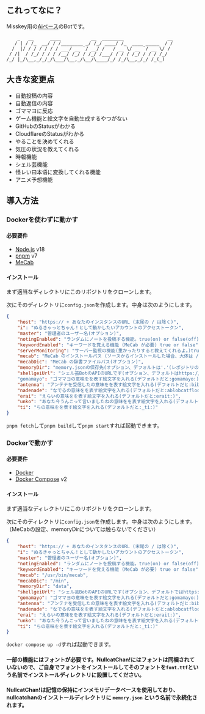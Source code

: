 ## これってなに？

Misskey用の[Aiベース](https://github.com/syuilo/ai)のBotです。

 ```
     _   __      ____           __  ________                __
    / | / /_  __/ / /________ _/ /_/ ____/ /_  ____ _____  / /
   /  |/ / / / / / / ___/ __ `/ __/ /   / __ \/ __ `/ __ \/ /
  / /|  / /_/ / / / /__/ /_/ / /_/ /___/ / / / /_/ / / / /_/
/_/ |_/\__,_/_/_/\___/\__,_/\__/\____/_/ /_/\__,_/_/ /_(_)
```

## 大きな変更点

- 自動投稿の内容
- 自動返信の内容
- ゴママヨに反応
- ゲーム機能と絵文字を自動生成するやつがない
- GitHubのStatusがわかる
- CloudflareのStatusがわかる
- やることを決めてくれる
- 気圧の状況を教えてくれる
- 時報機能
- シェル芸機能
- 怪レい曰本语に変換してくれる機能
- アニメ予想機能

## 導入方法

### Dockerを使わずに動かす

#### 必要要件

- [Node.js](https://nodejs.org/) v18
- [pnpm](https://pnpm.io/) v7
- [MeCab](https://taku910.github.io/mecab/)

#### インストール

まず適当なディレクトリにこのリポジトリをクローンします。

次にそのディレクトリに`config.json`を作成します。中身は次のようにします。

``` json
{
	"host": "https:// + あなたのインスタンスのURL (末尾の / は除く)",
	"i": "ぬるきゃっとちゃん！として動かしたいアカウントのアクセストークン",
	"master": "管理者のユーザー名(オプション)",
	"notingEnabled": "ランダムにノートを投稿する機能。true(on) or false(off)",
	"keywordEnabled": "キーワードを覚える機能 (MeCab が必要) true or false",
	"serverMonitoring": "サーバー監視の機能(重かったりすると教えてくれるよ。)true or false",
	"mecab": "MeCab のインストールパス (ソースからインストールした場合、大体は /usr/local/bin/mecab) ",
	"mecabDic": "MeCab の辞書ファイルパス(オプション)",
	"memoryDir": "memory.jsonの保存先(オプション、デフォルトは'.'(レポジトリのルートです))",
	"shellgeiUrl": "シェル芸BotのAPIのURLです(オプション、デフォルトはhttps://websh.jiro4989.com/api/shellgei)"
	"gomamayo": "ゴママヨの意味をを表す絵文字を入れる(デフォルトだと:gomamayo:)",
 	"antenna": "アンテナを受信したの意味をを表す絵文字を入れる(デフォルトだと:bibibi_nullcatchan:)",
	"nadenade": "なでるの意味をを表す絵文字を入れる(デフォルトだと:ablobcatfloofpat:)",
  	"erai": "えらいの意味をを表す絵文字を入れる(デフォルトだと:erait:)",
  	"unko": "あなた今うんこって言いましたねの意味をを表す絵文字を入れる(デフォルトだと:anataima_unkotte_iimashitane:)",
  	"ti": "ちの意味をを表す絵文字を入れる(デフォルトだと:_ti:)"
}
```
`pnpm fetch`して`pnpm build`して`pnpm start`すれば起動できます。

### Dockerで動かす

#### 必要要件

- [Docker](https://www.docker.com/)
- [Docker Compose](https://docs.docker.com/compose/) v2

#### インストール

まず適当なディレクトリにこのリポジトリをクローンします。

次にそのディレクトリに`config.json`を作成します。中身は次のようにします。
（MeCabの設定、memoryDirについては触らないでください）

``` json
{
	"host": "https:// + あなたのインスタンスのURL (末尾の / は除く)",
	"i": "ぬるきゃっとちゃん！として動かしたいアカウントのアクセストークン",
	"master": "管理者のユーザー名(オプション)",
	"notingEnabled": "ランダムにノートを投稿する機能。true(on) or false(off)",
	"keywordEnabled": "キーワードを覚える機能 (MeCab が必要) true or false",
	"mecab": "/usr/bin/mecab",
	"mecabDic": "/min",
	"memoryDir": "data",
	"shellgeiUrl": "シェル芸BotのAPIのURLです(オプション、デフォルトではhttps://websh.jiro4989.com/api/shellgei)",
	"gomamayo": "ゴママヨの意味をを表す絵文字を入れる(デフォルトだと:gomamayo:)",
 	"antenna": "アンテナを受信したの意味をを表す絵文字を入れる(デフォルトだと:bibibi_nullcatchan:)",
	"nadenade": "なでるの意味をを表す絵文字を入れる(デフォルトだと:ablobcatfloofpat:)",
  	"erai": "えらいの意味をを表す絵文字を入れる(デフォルトだと:erait:)",
  	"unko": "あなた今うんこって言いましたねの意味をを表す絵文字を入れる(デフォルトだと:anataima_unkotte_iimashitane:)",
  	"ti": "ちの意味をを表す絵文字を入れる(デフォルトだと:_ti:)"
}
```

`docker compose up -d`すれば起動できます。

#### 一部の機能にはフォントが必要です。NullcatChan!にはフォントは同梱されていないので、ご自身でフォントをインストールしてそのフォントを`font.ttf`という名前でインストールディレクトリに設置してください。
#### NullcatChan!は記憶の保持にインメモリデータベースを使用しており、nullcatchanのインストールディレクトリに `memory.json` という名前で永続化されます。

